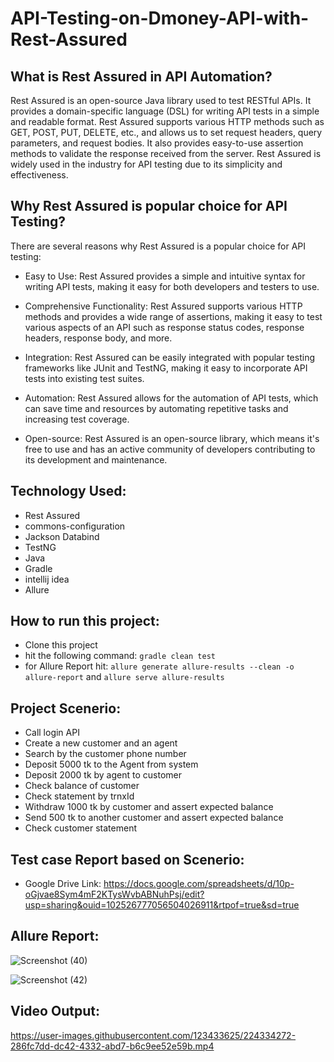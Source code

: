 # API-Testing-on-Dmoney-API-with-Rest-Assured

## What is Rest Assured in API Automation?

Rest Assured is an open-source Java library used to test RESTful APIs. It provides a domain-specific language (DSL) for writing API tests in a simple and readable format. Rest Assured supports various HTTP methods such as GET, POST, PUT, DELETE, etc., and allows us to set request headers, query parameters, and request bodies. It also provides easy-to-use assertion methods to validate the response received from the server. Rest Assured is widely used in the industry for API testing due to its simplicity and effectiveness.

## Why Rest Assured is popular choice for API Testing?

There are several reasons why Rest Assured is a popular choice for API testing:

- Easy to Use: Rest Assured provides a simple and intuitive syntax for writing API tests, making it easy for both developers and testers to use.

- Comprehensive Functionality: Rest Assured supports various HTTP methods and provides a wide range of assertions, making it easy to test various aspects of an API such as response status codes, response headers, response body, and more.

- Integration: Rest Assured can be easily integrated with popular testing frameworks like JUnit and TestNG, making it easy to incorporate API tests into existing test suites.

- Automation: Rest Assured allows for the automation of API tests, which can save time and resources by automating repetitive tasks and increasing test coverage.

- Open-source: Rest Assured is an open-source library, which means it's free to use and has an active community of developers contributing to its development and maintenance.

## Technology Used:

- Rest Assured
- commons-configuration
- Jackson Databind
- TestNG
- Java
- Gradle
- intellij idea
- Allure

## How to run this project:

- Clone this project
- hit the following command: ```gradle clean test```
- for Allure Report hit: ```allure generate allure-results --clean -o allure-report``` and ```allure serve allure-results```

## Project Scenerio: 

 - Call login API
 - Create  a new customer and an agent
 - Search by the customer phone number
 - Deposit 5000 tk to the Agent from system
 - Deposit 2000 tk by agent to customer 
 - Check balance of customer
 - Check statement by trnxId 
 - Withdraw 1000 tk by customer and assert expected balance
 - Send 500 tk to another customer and assert expected balance
 - Check customer statement
 
 ## Test case Report based on Scenerio:
 
 - Google Drive Link: https://docs.google.com/spreadsheets/d/10p-oGjvae8Sym4mF2KTysWvbABNuhPsj/edit?usp=sharing&ouid=102526777056504026911&rtpof=true&sd=true
 
 ## Allure Report:
 
![Screenshot (40)](https://user-images.githubusercontent.com/123433625/224333168-e5e2f4d5-d3b0-460c-b762-d26bc5044f10.png)

![Screenshot (42)](https://user-images.githubusercontent.com/123433625/224333189-6b1a0351-d569-4870-a88f-f2df150a5dd2.png)

## Video Output:

https://user-images.githubusercontent.com/123433625/224334272-286fc7dd-dc42-4332-abd7-b6c9ee52e59b.mp4


